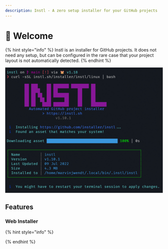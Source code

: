 ```yaml
---
description: Instl - A zero setup installer for your GitHub projects
---
```


# 👋 Welcome

{% hint style="info" %}
Instl is an installer for GitHub projects. It does not need any setup, but can be configured in the rare case that your project layout is not automatically detected.
{% endhint %}

![Screenshot of running instl via the web command](.gitbook/assets/image.png)

## Features

### Web Installer

{% hint style="info" %}

{% endhint %}



